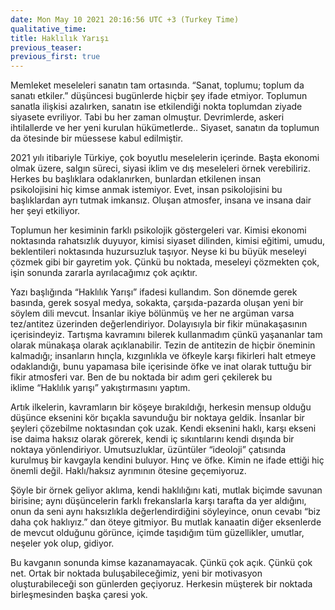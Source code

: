 ```yaml
---
date: Mon May 10 2021 20:16:56 UTC +3 (Turkey Time)
qualitative_time: 
title: Haklılık Yarışı
previous_teaser: 
previous_first: true
---
```

Memleket meseleleri sanatın tam ortasında. “Sanat, toplumu; toplum da sanatı etkiler.” düşüncesi bugünlerde hiçbir şey ifade etmiyor. Toplumun sanatla ilişkisi azalırken, sanatın ise etkilendiği nokta toplumdan ziyade siyasete evriliyor. Tabi bu her zaman olmuştur. Devrimlerde, askeri ihtilallerde ve her yeni kurulan hükümetlerde.. Siyaset, sanatın da toplumun da ötesinde bir müessese kabul edilmiştir.

2021 yılı itibariyle Türkiye, çok boyutlu meselelerin içerinde. Başta ekonomi olmak üzere, salgın süreci, siyasi iklim ve dış meseleleri örnek verebiliriz. Herkes bu başlıklara odaklanırken, bunlardan etkilenen insan psikolojisini hiç kimse anmak istemiyor. Evet, insan psikolojisini bu başlıklardan ayrı tutmak imkansız. Oluşan atmosfer, insana ve insana dair her şeyi etkiliyor.

Toplumun her kesiminin farklı psikolojik göstergeleri var. Kimisi ekonomi noktasında rahatsızlık duyuyor, kimisi siyaset dilinden, kimisi eğitimi, umudu, beklentileri noktasında huzursuzluk taşıyor. Neyse ki bu büyük meseleyi çözmek gibi bir gayretim yok. Çünkü bu noktada, meseleyi çözmekten çok, işin sonunda zararla ayrılacağımız çok açıktır.

Yazı başlığında “Haklılık Yarışı” ifadesi kullandım. Son dönemde gerek basında, gerek sosyal medya, sokakta, çarşıda-pazarda oluşan yeni bir söylem dili mevcut. İnsanlar ikiye bölünmüş ve her ne argüman varsa tez/antitez üzerinden değerlendiriyor. Dolayısıyla bir fikir münakaşasının içerisindeyiz. Tartışma kavramını bilerek kullanmadım çünkü yaşananlar tam olarak münakaşa olarak açıklanabilir. Tezin de antitezin de hiçbir öneminin kalmadığı; insanların hınçla, kızgınlıkla ve öfkeyle karşı fikirleri halt etmeye odaklandığı, bunu yapamasa bile içerisinde öfke ve inat olarak tuttuğu bir fikir atmosferi var. Ben de bu noktada bir adım geri çekilerek bu iklime “Haklılık yarışı” yakıştırmasını yaptım.

Artık ilkelerin, kavramların bir köşeye bırakıldığı, herkesin mensup olduğu düşünce eksenini kör bıçakla savunduğu bir noktaya geldik. İnsanlar bir şeyleri çözebilme noktasından çok uzak. Kendi eksenini haklı, karşı ekseni ise daima haksız olarak görerek, kendi iç sıkıntılarını kendi dışında bir noktaya yönlendiriyor. Umutsuzluklar, üzüntüler “ideoloji” çatısında kurulmuş bir kavgayla kendini buluyor. Hınç ve öfke. Kimin ne ifade ettiği hiç önemli değil. Haklı/haksız ayrımının ötesine geçemiyoruz.

Şöyle bir örnek geliyor aklıma, kendi haklılığını kati, mutlak biçimde savunan birisine; aynı düşüncelerin farklı frekanslarla karşı tarafta da yer aldığını, onun da seni aynı haksızlıkla değerlendirdiğini söyleyince, onun cevabı “biz daha çok haklıyız.” dan öteye gitmiyor. Bu mutlak kanaatin diğer eksenlerde de mevcut olduğunu görünce, içimde taşıdığım tüm güzellikler, umutlar, neşeler yok olup, gidiyor.

Bu kavganın sonunda kimse kazanamayacak. Çünkü çok açık. Çünkü çok net. Ortak bir noktada buluşabileceğimiz, yeni bir motivasyon oluşturabileceği son günlerden geçiyoruz. Herkesin müşterek bir noktada birleşmesinden başka çaresi yok.